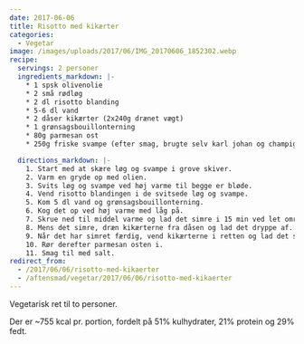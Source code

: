 ```yaml
---
date: 2017-06-06
title: Risotto med kikærter
categories:
  - Vegetar
image: /images/uploads/2017/06/IMG_20170606_1852302.webp
recipe:
  servings: 2 personer
  ingredients_markdown: |-
    * 1 spsk olivenolie
    * 2 små rødløg
    * 2 dl risotto blanding
    * 5-6 dl vand
    * 2 dåser kikærter (2x240g drænet vægt)
    * 1 grønsagsbouillonterning
    * 80g parmesan ost
    * 250g friske svampe (efter smag, brugte selv karl johan og champignon)

  directions_markdown: |-
    1. Start med at skære løg og svampe i grove skiver.
    2. Varm en gryde op med olien.
    3. Svits løg og svampe ved høj varme til begge er bløde.
    4. Vend risotto blandingen i de svitsede løg og svampe.
    5. Kom 5 dl vand og grønsagsbouillonterning.
    6. Kog det op ved høj varme med låg på.
    7. Skrue ned til middel varme og lad det simre i 15 min ved let omrøring. Hvis der er brug for det, kom mere vand i.
    8. Mens det simre, dræn kikærterne fra dåsen og lad det dryppe af.
    9. Når det har simret færdig, vend kikærterne i retten og lad det simre videre uden låg i 5 min.
    10. Rør derefter parmesan osten i.
    11. Smag til med salt.
redirect_from:
  - /2017/06/06/risotto-med-kikaerter
  - /aftensmad/vegetar/2017/06/06/risotto-med-kikaerter
---
```


Vegetarisk ret til to personer.

Der er ~755 kcal pr. portion, fordelt på 51% kulhydrater, 21% protein og 29% fedt.
